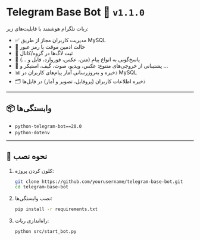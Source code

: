 # Telegram Base Bot 🤖 `v1.1.0`

ربات تلگرام هوشمند با قابلیت‌های زیر:

- ✅ مدیریت کاربران مجاز از طریق MySQL
- 🔐 حالت ادمین موقت با رمز عبور
- 📝 ثبت لاگ‌ها در گروه/کانال
- 💬 پاسخ‌گویی به انواع پیام (متن، عکس، فوروارد، فایل و ...)
- 🎯 پشتیبانی از خروجی‌های متنوع: عکس، ویدیو، صوت، گیف، استیکر و ...
- 📊 ذخیره و به‌روزرسانی آمار پیام‌های کاربران در MySQL
- 🗂️ ذخیره اطلاعات کاربران (پروفایل، تصویر و آمار) در فایل‌ها

---

## 📦 وابستگی‌ها

- `python-telegram-bot==20.0`
- `python-dotenv`

---

## 🚀 نحوه نصب

1. کلون کردن پروژه:
   ```bash
   git clone https://github.com/yourusername/telegram-base-bot.git 
   cd telegram-base-bot
   ```

2. نصب وابستگی‌ها:
   ```bash
   pip install -r requirements.txt
   ```

3. راه‌اندازی ربات:
   ```bash
   python src/start_bot.py
   ```